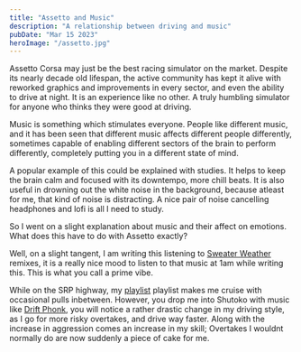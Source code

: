 ```yaml
---
title: "Assetto and Music"
description: "A relationship between driving and music"
pubDate: "Mar 15 2023"
heroImage: "/assetto.jpg"
---
```


Assetto Corsa may just be the best racing simulator on the market. Despite its nearly decade old lifespan, the active community has kept it alive with reworked graphics and improvements in every sector, and even the ability to drive at night. It is an experience like no other. A truly humbling simulator for anyone who thinks they were good at driving.

Music is something which stimulates everyone. People like different music, and it has been seen that different music affects different people differently, sometimes capable of enabling different sectors of the brain to perform differently, completely putting you in a different state of mind.

A popular example of this could be explained with studies. It helps to keep the brain calm and focused with its downtempo, more chill beats. It is also useful in drowning out the white noise in the background, because atleast for me, that kind of noise is distracting. A nice pair of noise cancelling headphones and lofi is all I need to study.

So I went on a slight explanation about music and their affect on emotions. What does this have to do with Assetto exactly?

Well, on a slight tangent, I am writing this listening to [Sweater Weather](https://open.spotify.com/track/2QjOHCTQ1Jl3zawyYOpxh6?si=c96457fabce948f1) remixes, it is a really nice mood to listen to that music at 1am while writing this. This is what you call a prime vibe.

While on the SRP highway, my [playlist](https://open.spotify.com/playlist/6G8XNgaEm6TgbO5Gv1WQvq?si=0b5407ab2bac4150) playlist makes me cruise with occasional pulls inbetween. However, you drop me into Shutoko with music like [Drift Phonk](https://open.spotify.com/playlist/5OotMJoYsOqVhya6pjELnJ?si=62f2323a05874d60), you will notice a rather drastic change in my driving style, as I go for more risky overtakes, and drive way faster. Along with the increase in aggression comes an increase in my skill; Overtakes I wouldnt normally do are now suddenly a piece of cake for me.